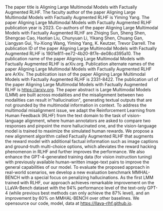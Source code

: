 The paper title is Aligning Large Multimodal Models with Factually Augmented RLHF.
The faculty author of the paper Aligning Large Multimodal Models with Factually Augmented RLHF is Yiming Yang.
The paper Aligning Large Multimodal Models with Factually Augmented RLHF publication year is 2023.
Co-authors of the paper Aligning Large Multimodal Models with Factually Augmented RLHF are Zhiqing Sun, Sheng Shen, Shengcao Cao, Haotian Liu, Chunyuan Li, Yikang Shen, Chuang Gan, Liangyan Gui, Yu-Xiong Wang, Yiming Yang, K. Keutzer, Trevor Darrell.
The publication ID of the paper Aligning Large Multimodal Models with Factually Augmented RLHF is 1901e811-ee72-4b20-8f7e-de08cd395a10.
The publication name of the paper Aligning Large Multimodal Models with Factually Augmented RLHF is arXiv.org.
Publication alternate names of the paper Aligning Large Multimodal Models with Factually Augmented RLHF are ArXiv.
The publication issn of the paper Aligning Large Multimodal Models with Factually Augmented RLHF is 2331-8422.
The publication url of the paper Aligning Large Multimodal Models with Factually Augmented RLHF is https://arxiv.org.
The paper abstract is Large Multimodal Models (LMM) are built across modalities and the misalignment between two modalities can result in"hallucination", generating textual outputs that are not grounded by the multimodal information in context. To address the multimodal misalignment issue, we adapt the Reinforcement Learning from Human Feedback (RLHF) from the text domain to the task of vision-language alignment, where human annotators are asked to compare two responses and pinpoint the more hallucinated one, and the vision-language model is trained to maximize the simulated human rewards. We propose a new alignment algorithm called Factually Augmented RLHF that augments the reward model with additional factual information such as image captions and ground-truth multi-choice options, which alleviates the reward hacking phenomenon in RLHF and further improves the performance. We also enhance the GPT-4-generated training data (for vision instruction tuning) with previously available human-written image-text pairs to improve the general capabilities of our model. To evaluate the proposed approach in real-world scenarios, we develop a new evaluation benchmark MMHAL-BENCH with a special focus on penalizing hallucinations. As the first LMM trained with RLHF, our approach achieves remarkable improvement on the LLaVA-Bench dataset with the 94% performance level of the text-only GPT-4 (while previous best methods can only achieve the 87% level), and an improvement by 60% on MMHAL-BENCH over other baselines. We opensource our code, model, data at https://llava-rlhf.github.io.
